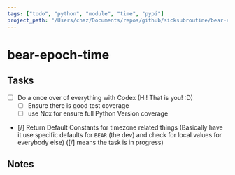```yaml
---
tags: ["todo", "python", "module", "time", "pypi"]
project_path: "/Users/chaz/Documents/repos/github/sicksubroutine/bear-epoch-time"
---
```

# bear-epoch-time 

## Tasks 

- [ ] Do a once over of everything with Codex (Hi! That is you! :D)
	- [ ] Ensure there is good test coverage
	- [ ] use Nox for ensure full Python Version coverage
- [/] Return Default Constants for timezone related things (Basically have it use specific defaults for `BEAR` (the dev) and check for local values for everybody else) ([/] means the task is in progress)

## Notes 


